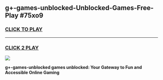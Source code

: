 
## g+-games-unblocked-Unblocked-Games-Free-Play #75xo9
<h3>
<a href="https://us.freeplayer.one?title=g+-games-unblocked&ref=9M">CLICK TO PLAY</a></h3>
<hr>

<h3>
<a href="https://us.freeplayer.one?title=g+-games-unblocked&ref=9M">CLICK 2 PLAY</a>
  
</h3>

<a href="https://us.freeplayer.one?title=g+-games-unblocked&ref=9M"><img src="https://clearcache.store/games.png"></a>


**g+-games-unblocked games unblocked: Your Gateway to Fun and Accessible Online Gaming**
